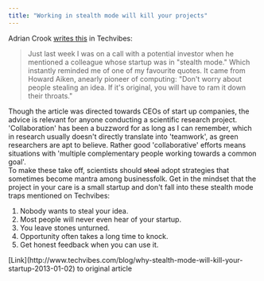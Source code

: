 ```yaml
---
title: "Working in stealth mode will kill your projects"
---
```


Adrian Crook [writes this](http://www.techvibes.com/blog/why-stealth-mode-will-kill-your-startup-2013-01-02) in Techvibes:

> <div style="text-align: left;">Just last week I was on a call with a potential investor when he mentioned a colleague whose startup was in "stealth mode." Which instantly reminded me of one of my favourite quotes. It came from Howard Aiken, anearly pioneer of computing: "Don't worry about people stealing an idea. If it's original, you will have to ram it down their throats."</div>

<div style="text-align: left;">Though the article was directed towards CEOs of start up companies, the advice is relevant for anyone conducting a scientific research project. 'Collaboration' has been a buzzword for as long as I can remember, which in research usually doesn't directly translate into 'teamwork', as green researchers are apt to believe. Rather good 'collaborative' efforts means situations with 'multiple complementary people working towards a common goal'.</div><div style="text-align: left;">To make these take off, scientists should <strike>steal</strike> adopt strategies that sometimes become mantra among businessfolk. Get in the mindset that the project in your care is a small startup and don't fall into these stealth mode traps mentioned on Techvibes:</div><ol><li>Nobody wants to steal your idea.</li><li>Most people will never even hear of your startup.</li><li>You leave stones unturned.</li><li>Opportunity often takes a long time to knock.</li><li>Get honest feedback when you can use it.</li></ol><div style="text-align: left;">[Link](http://www.techvibes.com/blog/why-stealth-mode-will-kill-your-startup-2013-01-02) to original article</div>
